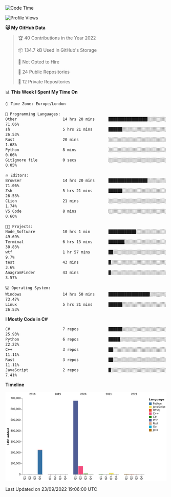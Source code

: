 <!--START_SECTION:waka-->
![Code Time](http://img.shields.io/badge/Code%20Time-250%20hrs%2031%20mins-blue)

![Profile Views](http://img.shields.io/badge/Profile%20Views-12-blue)

**🐱 My GitHub Data** 

> 🏆 40 Contributions in the Year 2022
 > 
> 📦 134.7 kB Used in GitHub's Storage 
 > 
> 🚫 Not Opted to Hire
 > 
> 📜 24 Public Repositories 
 > 
> 🔑 12 Private Repositories  
 > 
📊 **This Week I Spent My Time On** 

```text
⌚︎ Time Zone: Europe/London

💬 Programming Languages: 
Other                    14 hrs 20 mins      █████████████████░░░░░░░░   71.06% 
sh                       5 hrs 21 mins       ██████░░░░░░░░░░░░░░░░░░░   26.53% 
Rust                     20 mins             ░░░░░░░░░░░░░░░░░░░░░░░░░   1.68% 
Python                   8 mins              ░░░░░░░░░░░░░░░░░░░░░░░░░   0.66% 
GitIgnore file           0 secs              ░░░░░░░░░░░░░░░░░░░░░░░░░   0.05%

🔥 Editors: 
Browser                  14 hrs 20 mins      █████████████████░░░░░░░░   71.06% 
Zsh                      5 hrs 21 mins       ██████░░░░░░░░░░░░░░░░░░░   26.53% 
CLion                    21 mins             ░░░░░░░░░░░░░░░░░░░░░░░░░   1.74% 
VS Code                  8 mins              ░░░░░░░░░░░░░░░░░░░░░░░░░   0.66%

🐱‍💻 Projects: 
Node_Software            10 hrs 1 min        ████████████░░░░░░░░░░░░░   49.69% 
Terminal                 6 hrs 13 mins       ███████░░░░░░░░░░░░░░░░░░   30.83% 
wtf                      1 hr 57 mins        ██░░░░░░░░░░░░░░░░░░░░░░░   9.7% 
test                     43 mins             █░░░░░░░░░░░░░░░░░░░░░░░░   3.6% 
AnagramFinder            43 mins             █░░░░░░░░░░░░░░░░░░░░░░░░   3.57%

💻 Operating System: 
Windows                  14 hrs 50 mins      ██████████████████░░░░░░░   73.47% 
Linux                    5 hrs 21 mins       ██████░░░░░░░░░░░░░░░░░░░   26.53%

```

**I Mostly Code in C#** 

```text
C#                       7 repos             ██████░░░░░░░░░░░░░░░░░░░   25.93% 
Python                   6 repos             █████░░░░░░░░░░░░░░░░░░░░   22.22% 
C++                      3 repos             ██░░░░░░░░░░░░░░░░░░░░░░░   11.11% 
Rust                     3 repos             ██░░░░░░░░░░░░░░░░░░░░░░░   11.11% 
JavaScript               2 repos             █░░░░░░░░░░░░░░░░░░░░░░░░   7.41%

```


**Timeline**

![Chart not found](https://raw.githubusercontent.com/Jirubizu/Jirubizu/master/charts/bar_graph.png) 


 Last Updated on 23/09/2022 19:06:00 UTC
<!--END_SECTION:waka-->